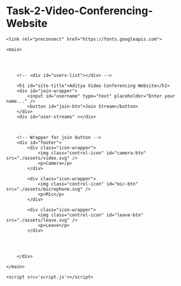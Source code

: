 # Task-2-Video-Conferencing-Website
<!DOCTYPE html>
<html>
<head>
    <meta charset='utf-8'>
    <meta http-equiv='X-UA-Compatible' content='IE=edge'>
    <title>Video Conferencing Website</title>
    <meta name='viewport' content='width=device-width, initial-scale=1'>
    <link rel='stylesheet' type='text/css' media='screen' href='style.css'>
    
    <link rel="preconnect" href="https://fonts.googleapis.com">
<link rel="preconnect" href="https://fonts.gstatic.com" crossorigin>
<link href="https://fonts.googleapis.com/css2?family=Poppins:wght@200;300&family=Permanent+Marker&display=swap" rel="stylesheet">
</head>
<body>

    <main>

     


        <!-- <div id="users-list"></div> -->

        <h1 id="site-title">Aditya Video Conferencing Website</h1>
        <div id="join-wrapper">
            <input id="username" type="text" placeholder="Enter your name..." />
            <button id="join-btn">Join Stream</button>
        </div>
        <div id="user-streams" ></div>
        


        <!-- Wrapper for join button -->
        <div id="footer">
            <div class="icon-wrapper">
                <img class="control-icon" id="camera-btn" src="./assets/video.svg" />
                <p>Camera</p>
            </div>

            <div class="icon-wrapper">
                <img class="control-icon" id="mic-btn" src="./assets/microphone.svg" />
                <p>Mic</p>
            </div>

            <div class="icon-wrapper">
                <img class="control-icon" id="leave-btn" src="./assets/leave.svg" />
                <p>Leave</p>
            </div>
            
           
            
            
        </div>

    </main>

    <script src='script.js'></script>
</body>
</html>
